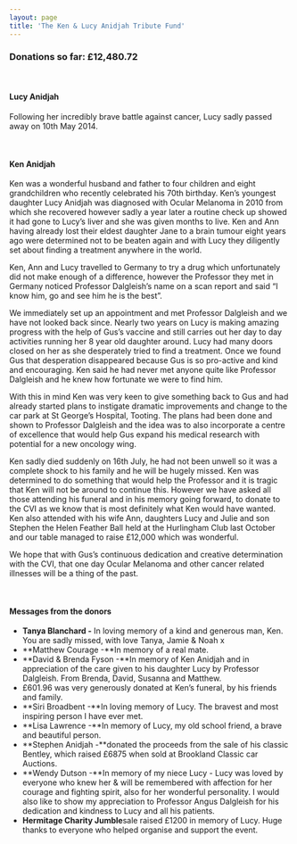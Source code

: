 ```yaml
---
layout: page
title: 'The Ken & Lucy Anidjah Tribute Fund'
---
```



### Donations so far: &pound;12,480.72

&nbsp;

#### Lucy Anidjah

Following her incredibly brave battle against cancer, Lucy sadly passed away on 10th May 2014.

&nbsp;

#### Ken Anidjah

Ken was a wonderful husband and father to four children and eight grandchildren who recently celebrated his 70th birthday. Ken’s youngest daughter Lucy Anidjah was diagnosed with Ocular Melanoma in 2010 from which she recovered however sadly a year later a routine check up showed it had gone to Lucy’s liver and she was given months to live. Ken and Ann having already lost their eldest daughter Jane to a brain tumour eight years ago were determined not to be beaten again and with Lucy they diligently set about finding a treatment anywhere in the world.

Ken, Ann and Lucy travelled to Germany to try a drug which unfortunately did not make enough of a difference, however the Professor they met in Germany noticed Professor Dalgleish’s name on a scan report and said “I know him, go and see him he is the best”.

We immediately set up an appointment and met Professor Dalgleish and we have not looked back since. Nearly two years on Lucy is making amazing progress with the help of Gus’s vaccine and still carries out her day to day activities running her 8 year old daughter around. Lucy had many doors closed on her as she desperately tried to find a treatment. Once we found Gus that desperation disappeared because Gus is so pro-active and kind and encouraging. Ken said he had never met anyone quite like Professor Dalgleish and he knew how fortunate we were to find him.

With this in mind Ken was very keen to give something back to Gus and had already started plans to instigate dramatic improvements and change to the car park at St George’s Hospital, Tooting. The plans had been done and shown to Professor Dalgleish and the idea was to also incorporate a centre of excellence that would help Gus expand his medical research with potential for a new oncology wing.

Ken sadly died suddenly on 16th July, he had not been unwell so it was a complete shock to his family and he will be hugely missed. Ken was determined to do something that would help the Professor and it is tragic that Ken will not be around to continue this. However we have asked all those attending his funeral and in his memory going forward, to donate to the CVI as we know that is most definitely what Ken would have wanted. Ken also attended with his wife Ann, daughters Lucy and Julie and son Stephen the Helen Feather Ball held at the Hurlingham Club last October and our table managed to raise &pound;12,000 which was wonderful.

We hope that with Gus’s continuous dedication and creative determination with the CVI, that one day Ocular Melanoma and other cancer related illnesses will be a thing of the past.

&nbsp;

#### Messages from the donors

* **Tanya Blanchard -** In loving memory of a kind and generous man, Ken. You are sadly missed, with love Tanya, Jamie & Noah x
* **Matthew Courage -**In memory of a real mate.
* **David & Brenda Fyson -**In memory of Ken Anidjah and in appreciation of the care given to his daughter Lucy by Professor Dalgleish. From Brenda, David, Susanna and Matthew.
* &pound;601.96 was very generously donated at Ken’s funeral, by his friends and family.
* **Siri Broadbent -**In loving memory of Lucy. The bravest and most inspiring person I have ever met.
* **Lisa Lawrence -**In memory of Lucy, my old school friend, a brave and beautiful person.
* **Stephen Anidjah -**donated the proceeds from the sale of his classic Bentley, which raised &pound;6875 when sold at Brookland Classic car Auctions.
* **Wendy Dutson -**In memory of my niece Lucy - Lucy was loved by everyone who knew her & will be remembered with affection for her courage and fighting spirit, also for her wonderful personality. I would also like to show my appreciation to Professor Angus Dalgleish for his dedication and kindness to Lucy and all his patients.
* **Hermitage Charity Jumble**sale raised &pound;1200 in memory of Lucy. Huge thanks to everyone who helped organise and support the event.